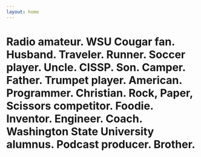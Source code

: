 ```yaml
---
layout: home
---
```


# Radio amateur. WSU Cougar fan. Husband. Traveler. Runner. Soccer player. Uncle. CISSP. Son. Camper. Father. Trumpet player. American. Programmer. Christian. Rock, Paper, Scissors competitor. Foodie. Inventor. Engineer. Coach. Washington State University alumnus. Podcast producer. Brother.

